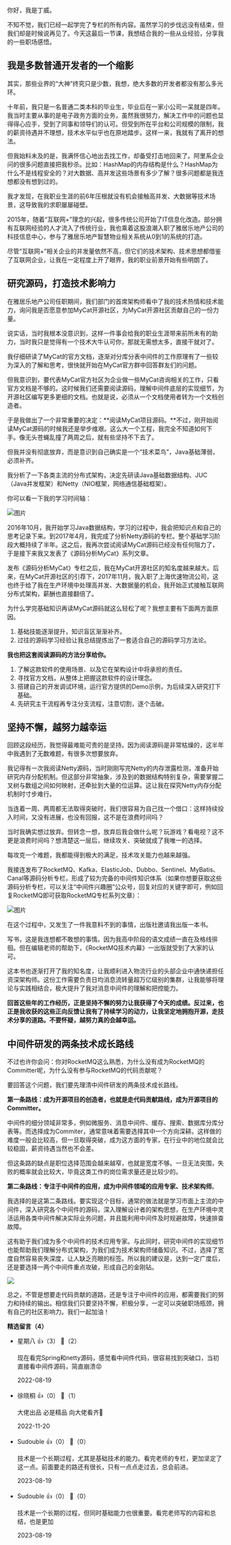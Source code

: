 你好，我是丁威。

不知不觉，我们已经一起学完了专栏的所有内容。虽然学习的步伐远没有结束，但我们却是时候说再见了。今天这最后一节课，我想结合我的一些从业经验，分享我的一些职场感悟。

## 我是多数普通开发者的一个缩影

其实，那些业界的“大神”终究只是少数，我想，绝大多数的开发者都没有那么多光环。

十年前，我只是一名普通二类本科的毕业生，毕业后在一家小公司一呆就是四年。我当时主要从事的是电子政务方面的业务，虽然我很努力，解决工作中的问题也显得得心应手，受到了同事和领导们的认可。但受到所在平台和公司规模的限制，我的薪资待遇并不理想，技术水平似乎也在原地踏步。这样一来，我就有了离开的想法。

但我始料未及的是，我满怀信心地出去找工作，却备受打击地回来了。阿里系企业问的很多问题直接把我秒杀。比如：HashMap的内存结构是什么？HashMap为什么不是线程安全的？对大数据、高并发这些场景有多少了解？很多问题都是我连想都没有想到过的。

我才发现，在我职业生涯的前6年压根就没有机会接触高并发、大数据等技术场景，这导致我的求职屡屡碰壁。

2015年，随着“互联网+”理念的兴起，很多传统公司开始了IT信息化改造。部分拥有互联网经验的人才流入了传统行业，我也乘着这股浪潮入职了雅居乐地产公司的科技信息中心，参与了雅居乐地产智慧物业相关系统从0到1的系统的打造。

尽管“互联网+”相关企业的并发量依然不高，但它们的技术架构、技术思想都借鉴了互联网企业，让我在一定程度上开了眼界，我的职业前景开始有些明朗了。

## 研究源码，打造技术影响力

在雅居乐地产公司任职期间，我们部门的首席架构师看中了我的技术热情和技术能力，询问我是否愿意参加MyCat开源社区，为MyCat开源社区贡献自己的一份力量。

说实话，当时我根本没意识到，这样一件事会给我的职业生涯带来前所未有的助力，当时我只是觉得有一个技术大牛认可你，那就无需想太多，直接干就对了。

我仔细研读了MyCat的官方文档，逐渐对分库分表中间件的工作原理有了一些较为深入的了解和思考，很快就开始在MyCat官方群中回答群友们的问题。

但我意识到，要代表MyCat官方社区为企业做一些MyCat咨询相关的工作，只看官方文档是不够的。这时候我们还需要阅读源码，理解中间件底层的实现细节，为开源社区编写更多更细的文档。也就是说，必须从一个文档使用者转为一个文档创造者。

于是我做出了一个非常重要的决定：**阅读MyCat项目源码。**不过，刚开始阅读MyCat源码的时候我还是举步维艰。这么大一个工程，我完全不知道如何下手。像无头苍蝇乱撞了两周之后，就有些坚持不下去了。

但我并没有彻底放弃，而是意识到自己确实是一个“技术菜鸟”，Java基础薄弱，必须补齐。

我分析了一下各类主流的分布式架构，决定先研读Java基础数据结构、JUC（Java并发框架）和Netty（NIO框架，网络通信基础框架）。

你可以看一下我的学习时间轴：

![图片](https://static001.geekbang.org/resource/image/a1/9e/a1abb8d5cdf27394c9dc0edd0e2df59e.jpg?wh=1920x674)

2016年10月，我开始学习Java数据结构，学习的过程中，我会把知识点和自己的思考记录下来。到2017年4月，我完成了分析Netty源码的专栏。整个基础学习阶段大概持续了半年。这之后，我再次尝试阅读MyCat源码已经没有任何阻力了，于是接下来我又发表了《源码分析MyCat》系列文章。

发布《源码分析MyCat》专栏之后，我在MyCat开源社区的知名度越来越大。后来，在MyCat开源社区的引荐下，2017年11月，我入职了上海优速物流公司，这也终于给了我在生产环境中处理高并发、大数据量的机会，我开始正式接触互联网分布式架构，薪酬也直接翻倍了。

为什么学完基础知识再读MyCat源码就这么轻松了呢？我想主要有下面两方面原因。

1. 基础技能逐渐提升，知识盲区渐渐补齐。
2. 过往的源码学习经验让我总结提炼出了一套适合自己的源码学习方法论。

**我也把这套阅读源码的方法分享给你。**

1. 了解这款软件的使用场景、以及它在架构设计中将承担的责任。
2. 寻找官方文档，从整体上把握这款软件的设计理念。
3. 搭建自己的开发调试环境，运行官方提供的Demo示例，为后续深入研究打下基础。
4. 先研究主干流程再专注分支流程，注意切割，逐个击破。

## 坚持不懈，越努力越幸运

回顾这段经历，我觉得最难能可贵的是坚持。因为阅读源码是非常枯燥的，这半年中我遇到了无数难题，有很多次想要放弃。

我记得有一次我阅读Netty源码，当时刚刚写完Netty的内存泄露检测，准备开始研究内存分配机制。但这部分非常抽象，涉及到的数据结构特别复杂，需要掌握二叉树与数组之间如何映射，还牵扯到大量的位运算。这让我在探究Netty内存分配机制时寸步难行。

当连着一周、两周都无法取得突破时，我们很容易为自己找一个借口：这样持续投入时间，又没有进展，也没有回报，这不是在浪费时间吗？

当时我确实想过放弃。但转念一想，放弃后我会做什么呢？玩游戏？看电视？这不更是浪费时间吗？想清楚这一层后，继续攻关、突破就成了我唯一的选择。

每攻克一个难题，我都能得到极大的满足，技术攻关能力也越来越强。

我接连发布了RocketMQ、Kafka、ElasticJob、Dubbo、Sentinel、MyBatis、Canal等源码分析专栏，形成了较为完备的中间件知识体系（如果你想要获取这些源码分析专栏，可以关注“中间件兴趣圈”公众号，回复对应的关键字即可，例如回复RocketMQ即可获取RocketMQ专栏系列文章）：

![图片](https://static001.geekbang.org/resource/image/fd/c5/fd62aea6b2d2d6bf141050d29384a2c5.jpg?wh=1920x1081)

在这个过程中，又发生了一件我意料不到的事情，出版社邀请我出版一本书。

写书，这是我连想都不敢想的事情。因为我高中阶段的语文成绩一直在及格线徘徊。但在编辑老师的帮助下，《RocketMQ技术内幕》一出版就受到了大家的认可。

这本书也逐渐打开了我的知名度，让我顺利进入物流行业的头部企业中通快递担任资深架构师。这份工作需要负责日均消息流转量超万亿级别的集群，让我能够将理论与实践相结合，极大提升了我对消息中间件的理解和把控能力。

**回首这些年的工作经历，正是坚持不懈的努力让我获得了今天的成绩。反过来，也正是我收获的这些正向反馈让我有了持续学习的动力，让我坚定地拥抱开源，走技术分享的道路。不要怀疑，越努力真的会越幸运。**

## 中间件研发的两条技术成长路线

不过也许你会问：你对RocketMQ这么熟悉，为什么没有成为RocketMQ的Committer呢，为什么没有参与RocketMQ的代码贡献呢？

要回答这个问题，我们要先理清中间件研发的两条技术成长路线。

**第一条路线：成为开源项目的创造者，也就是走代码贡献路线，成为开源项目的Committer。**

中间件的细分领域非常多，例如微服务、消息中间件、缓存、搜索、数据库分库分表等。而选择成为Commiter，通常意味着需要选择其中一个方向深耕。这样做的难度一般会比较高，但一旦取得突破，成为这方面的专家，在行业中的地位就会比较稳固，薪资待遇当然也不会差。

但这条路的缺点是职位选择范围会越来越窄，也就是宽度不够。一旦无法突围，失败的概率就会比较大，毕竟这类工作的岗位需求量还是比较少的。

**第二条路线：专注于中间件的应用，成为中间件领域的应用专家、技术架构师**。

我选择的是这第二条路线。要实现这个目标，通常的做法就是学习市面上主流的中间件，深入研究各个中间件的源码，深入理解设计者的架构思想，在生产环境中灵活运用各类中间件解决实际业务问题，并且能利用中间件及时规避故障，快速排查故障。

这有助于我们成为多个中间件的技术应用专家。与此同时，研究中间件的实现细节也能帮助我们理解分布式架构，为我们成为技术架构师储备知识。不过，选择了宽度自然容易丧失深度，让人缺乏亮眼的标签。所以我的建议是，达到一定广度后，还是要选择一两个中间件重点攻破，形成自己的金刚钻。

[![](https://static001.geekbang.org/resource/image/d7/34/d7e2f078ef4127e0ebb22e5e8efd0334.jpg?wh=1142x801)](https://jinshuju.net/f/dDYZlN)

总之，不管是想要走代码贡献的道路，还是专注于中间件的应用，都需要我们的努力和持续的输出。相信我们只要坚持不懈，积极分享，一定可以突破职场瓶颈，拥有自己的社区影响力。我们一起加油！
<div><strong>精选留言（4）</strong></div><ul>
<li><span>星期八</span> 👍（3） 💬（2）<p>现在看完Spring和netty源码，感觉看中间件代码，很容易找到突破口，当初直接看中间件源码，简直崩溃😡</p>2022-08-19</li><br/><li><span>徐晓桐</span> 👍（0） 💬（1）<p>大佬出品 必是精品  向大佬看齐💪</p>2022-11-20</li><br/><li><span>Sudouble</span> 👍（0） 💬（0）<p>技术是一个长期过程，尤其是基础技术的能力。看完老师的专栏，更加坚定了这一点。前面要走的路还有很长，只有一点点走过去，总会前进。</p>2023-08-19</li><br/><li><span>Sudouble</span> 👍（0） 💬（0）<p>技术是一个长期的过程，但同时基础能力也很重要。看完老师写的内容和总结，也是更加</p>2023-08-19</li><br/>
</ul>